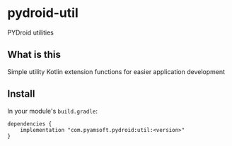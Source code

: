# pydroid-util
PYDroid utilities

## What is this

Simple utility Kotlin extension functions for easier application development

## Install

In your module's `build.gradle`:
```
dependencies {
    implementation "com.pyamsoft.pydroid:util:<version>"
}
```
